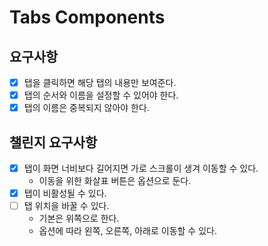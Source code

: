 # Tabs Components

## 요구사항

- [x] 탭을 클릭하면 해당 탭의 내용만 보여준다.
- [x] 탭의 순서와 이름을 설정할 수 있어야 한다.
- [x] 탭의 이름은 중복되지 않아야 한다.

## 챌린지 요구사항

- [x] 탭이 화면 너비보다 길어지면 가로 스크롤이 생겨 이동할 수 있다.
  - 이동을 위한 화살표 버튼은 옵션으로 둔다.
- [x] 탭이 비활성될 수 있다.
- [ ] 탭 위치을 바꿀 수 있다.
  - 기본은 위쪽으로 한다.
  - 옵션에 따라 왼쪽, 오른쪽, 아래로 이동할 수 있다.
